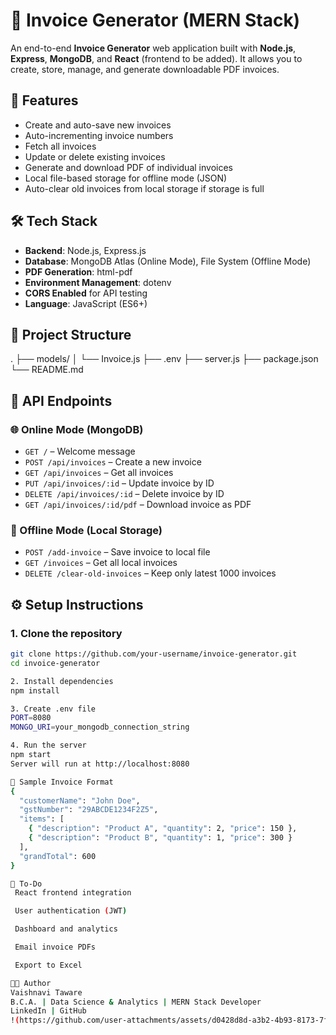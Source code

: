 # 🧾 Invoice Generator (MERN Stack)

An end-to-end **Invoice Generator** web application built with **Node.js**, **Express**, **MongoDB**, and **React** (frontend to be added). It allows you to create, store, manage, and generate downloadable PDF invoices.

## 🔧 Features

- Create and auto-save new invoices
- Auto-incrementing invoice numbers
- Fetch all invoices
- Update or delete existing invoices
- Generate and download PDF of individual invoices
- Local file-based storage for offline mode (JSON)
- Auto-clear old invoices from local storage if storage is full

## 🛠️ Tech Stack

- **Backend**: Node.js, Express.js
- **Database**: MongoDB Atlas (Online Mode), File System (Offline Mode)
- **PDF Generation**: html-pdf
- **Environment Management**: dotenv
- **CORS Enabled** for API testing
- **Language**: JavaScript (ES6+)

## 📁 Project Structure

. ├── models/ │ └── Invoice.js ├── .env ├── server.js ├── package.json └── README.md

## 🧪 API Endpoints

### 🌐 Online Mode (MongoDB)

- `GET /` – Welcome message
- `POST /api/invoices` – Create a new invoice
- `GET /api/invoices` – Get all invoices
- `PUT /api/invoices/:id` – Update invoice by ID
- `DELETE /api/invoices/:id` – Delete invoice by ID
- `GET /api/invoices/:id/pdf` – Download invoice as PDF

### 💾 Offline Mode (Local Storage)

- `POST /add-invoice` – Save invoice to local file
- `GET /invoices` – Get all local invoices
- `DELETE /clear-old-invoices` – Keep only latest 1000 invoices

## ⚙️ Setup Instructions

### 1. Clone the repository

```bash
git clone https://github.com/your-username/invoice-generator.git
cd invoice-generator

2. Install dependencies
npm install

3. Create .env file
PORT=8080
MONGO_URI=your_mongodb_connection_string

4. Run the server
npm start
Server will run at http://localhost:8080

🧾 Sample Invoice Format
{
  "customerName": "John Doe",
  "gstNumber": "29ABCDE1234F2Z5",
  "items": [
    { "description": "Product A", "quantity": 2, "price": 150 },
    { "description": "Product B", "quantity": 1, "price": 300 }
  ],
  "grandTotal": 600
}

📝 To-Do
 React frontend integration

 User authentication (JWT)

 Dashboard and analytics

 Email invoice PDFs

 Export to Excel

👩‍💻 Author
Vaishnavi Taware
B.C.A. | Data Science & Analytics | MERN Stack Developer 
LinkedIn | GitHub
!(https://github.com/user-attachments/assets/d0428d8d-a3b2-4b93-8173-7fd95b2d06a8)


